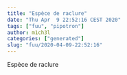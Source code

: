 ```yaml
---
title: "Espèce de raclure"
date: "Thu Apr  9 22:52:16 CEST 2020"
tags: ["fuu", "pipotron"]
author: m1ch3l
categories: ["generated"]
slug: "fuu/2020-04-09-22:52:16"
---
```


Espèce de raclure
